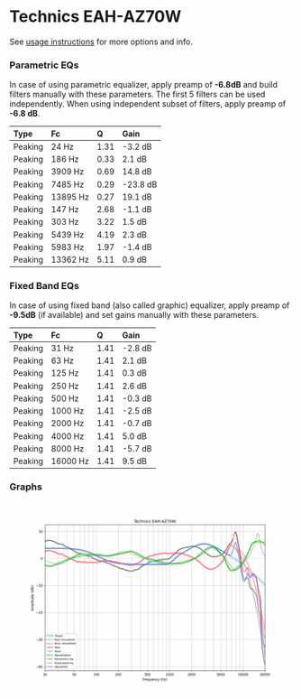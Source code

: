 # Technics EAH-AZ70W
See [usage instructions](https://github.com/jaakkopasanen/AutoEq#usage) for more options and info.

### Parametric EQs
In case of using parametric equalizer, apply preamp of **-6.8dB** and build filters manually
with these parameters. The first 5 filters can be used independently.
When using independent subset of filters, apply preamp of **-6.8 dB**.

| Type    | Fc       |    Q | Gain     |
|:--------|:---------|:-----|:---------|
| Peaking | 24 Hz    | 1.31 | -3.2 dB  |
| Peaking | 186 Hz   | 0.33 | 2.1 dB   |
| Peaking | 3909 Hz  | 0.69 | 14.8 dB  |
| Peaking | 7485 Hz  | 0.29 | -23.8 dB |
| Peaking | 13895 Hz | 0.27 | 19.1 dB  |
| Peaking | 147 Hz   | 2.68 | -1.1 dB  |
| Peaking | 303 Hz   | 3.22 | 1.5 dB   |
| Peaking | 5439 Hz  | 4.19 | 2.3 dB   |
| Peaking | 5983 Hz  | 1.97 | -1.4 dB  |
| Peaking | 13362 Hz | 5.11 | 0.9 dB   |

### Fixed Band EQs
In case of using fixed band (also called graphic) equalizer, apply preamp of **-9.5dB**
(if available) and set gains manually with these parameters.

| Type    | Fc       |    Q | Gain    |
|:--------|:---------|:-----|:--------|
| Peaking | 31 Hz    | 1.41 | -2.8 dB |
| Peaking | 63 Hz    | 1.41 | 2.1 dB  |
| Peaking | 125 Hz   | 1.41 | 0.3 dB  |
| Peaking | 250 Hz   | 1.41 | 2.6 dB  |
| Peaking | 500 Hz   | 1.41 | -0.3 dB |
| Peaking | 1000 Hz  | 1.41 | -2.5 dB |
| Peaking | 2000 Hz  | 1.41 | -0.7 dB |
| Peaking | 4000 Hz  | 1.41 | 5.0 dB  |
| Peaking | 8000 Hz  | 1.41 | -5.7 dB |
| Peaking | 16000 Hz | 1.41 | 9.5 dB  |

### Graphs
![](./Technics%20EAH-AZ70W.png)